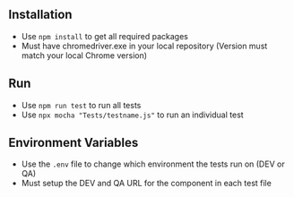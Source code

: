## Installation
* Use `npm install` to get all required packages
* Must have chromedriver.exe in your local repository (Version must match your local Chrome version)

## Run

* Use `npm run test` to run all tests
* Use `npx mocha "Tests/testname.js"` to run an individual test

## Environment Variables
* Use the `.env` file to change which environment the tests run on (DEV or QA)
* Must setup the DEV and QA URL for the component in each test file
